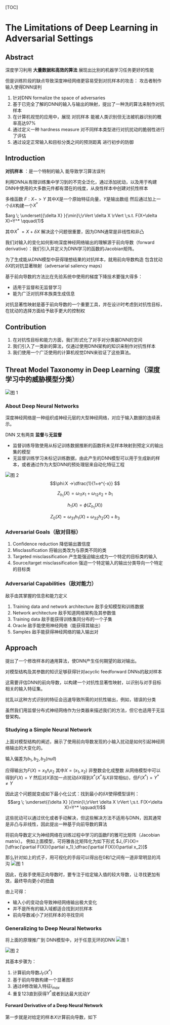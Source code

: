 [TOC]

# The Limitations of Deep Learning in Adversarial Settings

## Abstract 

深度学习利用 **大量数据和高效的算法** 展现出比别的机器学习任务更好的性能

但是训练阶段的缺点导致深度神经网络更容易受到对抗样本的攻击： 攻击者制作输入使得DNN误判

1. 针对DNN formalize the space of adversaries
2. 基于已完全了解的DNN的输入与输出的映射，提出了一种洗的算法来制作对抗样本
3. 在计算机视觉的应用中，展现 对抗样本 能被人类识别但无法被机器识别的概率高达97%
4. 通过定义一种 hardness measure 对不同样本类型进行对抗扰动的脆弱性进行了评估
5. 通过设定正常输入和目标分类之间的预测距离 进行初步的防御


## Introduction

**对抗样本** ：是一个特制的输入 能导致学习算法误判

利用DNN从有限训练集中学习到的不完全泛化，通过添加扰动，以及用于构建DNN中使用的大多数元件都有潜在的线度，从良性样本中创建对抗性样本

多维函数 $F:X->Y$ 其中$X$是一个原始特征向量，$Y$是输出数组
然后通过加上一个$\delta X$构建一个$X^*$ 

$arg \; \underset{{\delta X} }{\min}\;\rVert \delta X \rVert \;s.t. F(X+\delta X)=Y^* \qquad(1)$

其中$X^* \; = X +\delta X$
解决这个问题很重要，因为DNN通常是非线性和非凸

我们对输入的变化如何影响深度神经网络输出的理解源于前向导数（forward derivative）：我们引入并定义为DNN学习的函数的Jacobian矩阵。

为了生成能从DNN模型中获得理想结果的对抗样本，就用前向导数构造 包含扰动$\delta X$的对抗显著映射（adversarial saliency maps）

基于前向导数的方法比在先验系统中使用的梯度下降技术要强大得多：

- 适用于监督和无监督学习
- 能为广泛对抗样本族类生成信息

对抗显著性映射是基于前向导数的一个重要工具，并在设计时考虑到对抗性目标，在扰动的选择方面给予敌手更大的控制权

## Contribution

1. 在对抗性目标和能力方面，我们形式化了对手对分类器DNN的空间
2. 我们引入了一类新的算法，仅通过使用DNN架构的知识来制作对抗性样本
3. 我们使用一个广泛使用的计算机视觉DNN来验证了这些算法。

## Threat Model Taxonomy in Deep Learning（深度学习中的威胁模型分类）

![图 1](../../images/cae27932abca299433f0ebdc685ded3c8933ea2d178a959ee8c88bad4d8d8c64.png)  

### About Deep Neural Networks

深度神经网络是一种组织成神经元层的大型神经网络，对应于输入数据的连续表示。

DNN 又有两类 **监督**与**无监督**

- 监督训练导致使用从标记训练数据推断的函数将未见样本映射到预定义的输出集的模型
- 无监督训练学习未标记训练数据，由此产生的DNN模型可以用于生成新的样本，或者通过作为大型DNN的预处理层来自动化特征工程

![图 2](../../images/6702a05d2b3c94afcbd012c4d45d5131da8eb58d27b65ef774d73b02aa4acfea.png) 
$$\phi:X ->\dfrac{1}{1+e^{-x}} $$

$$Z_{h_1}(X) = \omega_{11}x_1+\omega_{12}x_2+b_1$$

$$h_1(X)=\phi(Z_{h_1}(X))$$

$$Z_{0}(X) = \omega_{31}h_1(X)+\omega_{32}h_2(X)+b_3$$

### Adversarial Goals（敌对目标）

1. Confidence reduction 降低输出置信度
2. Misclassification 将输出类改为与原类不同的类
3. Targeted misclassification 产生能强迫输出成为一个特定的目标类的输入
4. Source/target misclassification 强迫一个特定输入的输出分类导向一个特定的目标类

### Adversarial Capabilities（敌对能力）

敌手由其掌握的信息和能力定义

1. Training data and network architecture 敌手全知模型和训练数据
2. Network architecture 敌手知道网络架构及其参数值
3. Training data 敌手能获得训练集同分布的一个子集
4. Oracle 敌手能使用神经网络（能获得其输出）
5. Samples 敌手能获得神经网络的输入输出对

## Approach

提出了一个修改样本的通用算法，使DNN产生任何期望的敌对输出。

对模型结构及其参数的知识足够获得针对acyclic feedforward DNNs的敌对样本

这需要评估DNN的前向导数，以构建一个对抗性显著性映射，以识别与对手目标相关的输入特征集。

扰乱以这种方式识别的特征会迅速导致所需的对抗性输出，例如，错误的分类

虽然我们用监督分布式神经网络作为分类器来描述我们的方法，但它也适用于无监督架构。

### Studying a Simple Neural Network

上面对模型结构的阐述，展示了使用前向导数发现的小输入扰动是如何引起神经网络输出的大变化的。

输入偏差为$b_1,b_2,b_3(null)$

应得输出为$F(X) = x_1 \bigwedge x_2$ 其中$X = (x_1,x_2)$ 非整数会化成整数
从网络模型中可以得到$F(X)=Y$
然后对$X$添加一点扰动$\delta X$得到$X^*$($X^*$与$X$非常相似)，但$F(X^*)=Y^*\neq Y$

因此这个问题就变成如下最小化公式：找到最小的$\delta X$使得模型误判：
$$arg \; \underset{{\delta X} }{\min}\;\rVert \delta X \rVert \;s.t. F(X+\delta X)=Y^* \qquad(1)$$


这些扰动可以通过优化或者手动解决，但这些解决方法不适用与DNN，因其通常是非凸与非线性，因此提出一种基于向前导数的算法

将前向导数定义为神经网络在训练过程中学习的函数F的雅可比矩阵（Jacobian matrix）。
例如上面模型，可将雅各比矩阵化为如下形式
$J_{F}(X)=[\dfrac{\partial F(X)}{\partial x_1},\dfrac{\partial F(X)}{\partial x_2}]$

那么针对如上的式子，用可视化的手段可以得出在0和1之间有一道非常明显的鸿沟
![图 1](../../images/4342336c2a3d4da4d6794eb73d517bea3667293d51909bc3c6a32b3b2b5fb207.png)  

因此，在敌手使用正向导数时，要专注于给定输入值的较大导数，让寻找更加有效，最终导向更小的扭曲

由上可得：

- 输入小的变动会导致神经网络输出极大变化
- 并不是所有的输入域都适合找到对抗样本
- 前向导数减小了对抗样本的寻找空间
  
### Generalizing to Deep Neural Networks

将上面的原理推广到 DNN模型中，对于任意无环的DNN
![图 1](../../images/3c4b5c06f823c81f5cf2a90fd541f50b34ec2be41d4dafbe39ae2ce37b2013c1.png)  

![图 2](../../images/b0efc57f47763935c990d01b23fc4c8aa45717119d01f77047683b9a9859382a.png)  

其基本步骤为：

1. 计算前向导数$J_F(X^*)$
2. 基于前向导数构建一个显著图$S$
3. 通过$\theta$修改输入特征$i_{max}$
4. 重复123直到获得$Y^*$或者到达最大扰动$\Upsilon$

#### Forward Derivative of a Deep Neural Network

第一步就是对给定的样本$X$计算前向导数，如下



